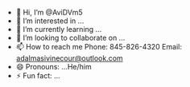 - 👋 Hi, I’m @AviDVm5
- 👀 I’m interested in ...
- 🌱 I’m currently learning ...
- 💞️ I’m looking to collaborate on ...
- 📫 How to reach me  Phone: 845-826-4320 Email: adalmasivinecour@outlook.com
- 😄 Pronouns: ...He/him 
- ⚡ Fun fact: ...

<!---
AviDVm5/AviDVm5 is a ✨ special ✨ repository because its `README.md` (this file) appears on your GitHub profile.
You can click the Preview link to take a look at your changes.
--->
